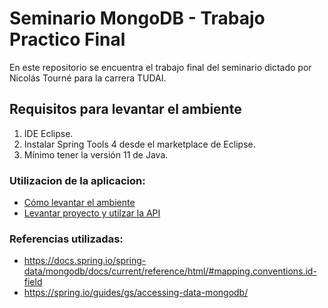 # Seminario MongoDB - Trabajo Practico Final

En este repositorio se encuentra el trabajo final del seminario dictado por Nicolás Tourné para la carrera TUDAI.  

## Requisitos para levantar el ambiente

1) IDE Eclipse.
2) Instalar Spring Tools 4 desde el marketplace de Eclipse.
3) Mínimo tener la versión 11 de Java.

### Utilizacion de la aplicacion:
- [Cómo levantar el ambiente](LevantarAmbiente.md)
- [Levantar proyecto y utilzar la API](LevantarProyecto.md)
  
### Referencias utilizadas:
- https://docs.spring.io/spring-data/mongodb/docs/current/reference/html/#mapping.conventions.id-field
- https://spring.io/guides/gs/accessing-data-mongodb/

